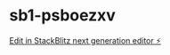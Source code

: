 # sb1-psboezxv

[Edit in StackBlitz next generation editor ⚡️](https://stackblitz.com/~/github.com/ktecher/sb1-psboezxv)